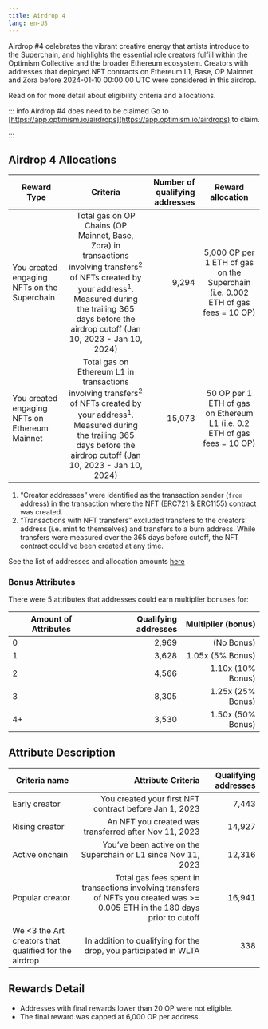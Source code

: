 ```yaml
---
title: Airdrop 4
lang: en-US
---
```


Airdrop #4 celebrates the vibrant creative energy that artists introduce to the Superchain, and highlights the essential role creators fulfill within the Optimism Collective and the broader Ethereum ecosystem. Creators with addresses that deployed NFT contracts on Ethereum L1, Base, OP Mainnet and Zora before 2024-01-10 00:00:00 UTC were considered in this airdrop.

Read on for more detail about eligibility criteria and allocations.

::: info Airdrop #4 does need to be claimed 
Go to [https://app.optimism.io/airdrops](https://app.optimism.io/airdrops) to claim.

:::

## Airdrop 4 Allocations

| Reward Type | Criteria | Number of qualifying addresses | Reward allocation
| - | :-: | -: | :-:
| You created engaging NFTs on the Superchain | Total gas on OP Chains (OP Mainnet, Base, Zora) in transactions involving transfers<sup>2</sup> of NFTs created by your address<sup>1</sup>. Measured during the trailing 365 days before the airdrop cutoff (Jan 10, 2023 - Jan 10, 2024) | 9,294 | 5,000 OP per 1 ETH of gas on the Superchain (i.e. 0.002 ETH of gas fees = 10 OP)
| You created engaging NFTs on Ethereum Mainnet | Total gas on Ethereum L1 in transactions involving transfers<sup>2</sup> of NFTs created by your address<sup>1</sup>. Measured during the trailing 365 days before the airdrop cutoff (Jan 10, 2023 - Jan 10, 2024) | 15,073 | 50 OP per 1 ETH of gas on Ethereum L1 (i.e. 0.2 ETH of gas fees = 10 OP)


1. “Creator addresses” were identified as the transaction sender (`from` address) in the transaction where the NFT (ERC721 & ERC1155) contract was created.
1. “Transactions with NFT transfers” excluded transfers to the creators' address (i.e. mint to themselves) and transfers to a burn address. While transfers were measured over the 365 days before cutoff, the NFT contract could’ve been created at any time.

See the list of addresses and allocation amounts [here](https://github.com/ethereum-optimism/op-analytics/blob/main/reference_data/address_lists/op_airdrop_4_simple_list.csv)

### Bonus Attributes
There were 5 attributes that addresses could earn multiplier bonuses for:

| Amount of Attributes | Qualifying addresses | Multiplier (bonus)
| - | -: | -: |
| 0 | 2,969 | (No Bonus)
| 1 | 3,628 | 1.05x (5% Bonus)
| 2 | 4,566 | 1.10x (10% Bonus)
| 3 | 8,305 | 1.25x (25% Bonus)
| 4+ | 3,530 | 1.50x (50% Bonus)

## Attribute Description 

| Criteria name | Attribute Criteria | Qualifying addresses
| - | -: | -: |
| Early creator | You created your first NFT contract before Jan 1, 2023 | 7,443
| Rising creator | An NFT you created was transferred after Nov 11, 2023 | 14,927
| Active onchain | You’ve been active on the Superchain or L1 since Nov 11, 2023 | 12,316
| Popular creator | Total gas fees spent in transactions involving transfers of NFTs you created was >= 0.005 ETH in the 180 days prior to cutoff | 16,941
| We <3 the Art creators that qualified for the airdrop | In addition to qualifying for the drop, you participated in WLTA | 338

## Rewards Detail
* Addresses with final rewards lower than 20 OP were not eligible.
* The final reward was capped at 6,000 OP per address.
